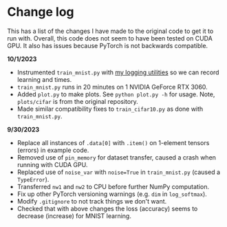 # Change log 

This has a list of the changes I have made to the original code to get it to run with. Overall,
this code does not seem to have been tested on CUDA GPU. It also has issues because PyTorch
is not backwards compatible.

**10/1/2023**
- Instrumented `train_mnist.py` with [my logging utilities](https://github.com/ChamiLamelas/UsefulPythonLibraries) so we can record learning and times.
- `train_mnist.py` runs in 20 minutes on 1 NVIDIA GeForce RTX 3060.
- Added `plot.py` to make plots. See `python plot.py -h` for usage. Note, `plots/cifar` is from the original repository. 
- Made similar compatibility fixes to `train_cifar10.py` as done with `train_mnist.py`.

**9/30/2023**
- Replace all instances of `.data[0]` with `.item()` on 1-element tensors (errors) in example code.
- Removed use of `pin_memory` for dataset transfer, caused a crash when running with CUDA GPU.
- Replaced use of `noise_var` with `noise=True` in `train_mnist.py` (caused a `TypeError`).
- Transferred `nw1` and `nw2` to CPU before further NumPy computation.
- Fix up other PyTorch versioning warnings (e.g. `dim` in `log_softmax`).
- Modify `.gitignore` to not track things we don't want.
- Checked that with above changes the loss (accuracy) seems to decrease (increase) for MNIST learning.